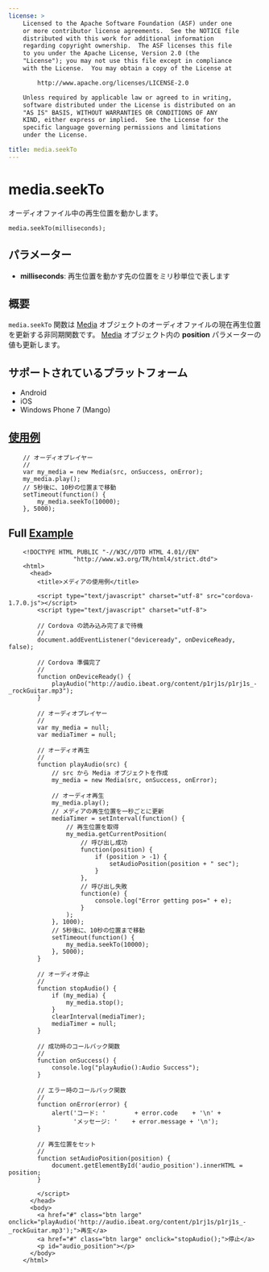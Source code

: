 ```yaml
---
license: >
    Licensed to the Apache Software Foundation (ASF) under one
    or more contributor license agreements.  See the NOTICE file
    distributed with this work for additional information
    regarding copyright ownership.  The ASF licenses this file
    to you under the Apache License, Version 2.0 (the
    "License"); you may not use this file except in compliance
    with the License.  You may obtain a copy of the License at

        http://www.apache.org/licenses/LICENSE-2.0

    Unless required by applicable law or agreed to in writing,
    software distributed under the License is distributed on an
    "AS IS" BASIS, WITHOUT WARRANTIES OR CONDITIONS OF ANY
    KIND, either express or implied.  See the License for the
    specific language governing permissions and limitations
    under the License.

title: media.seekTo
---
```


media.seekTo
========================

オーディオファイル中の再生位置を動かします。

    media.seekTo(milliseconds);

パラメーター
----------

- __milliseconds__: 再生位置を動かす先の位置をミリ秒単位で表します


概要
-----------

`media.seekTo` 関数は [Media](media.html) オブジェクトのオーディオファイルの現在再生位置を更新する非同期関数です。 [Media](media.html) オブジェクト内の __position__ パラメーターの値も更新します。

サポートされているプラットフォーム
-------------------

- Android
- iOS
- Windows Phone 7 (Mango)

[使用例](../storage/storage.opendatabase.html)
-------------

        // オーディオプレイヤー
        //
        var my_media = new Media(src, onSuccess, onError);
        my_media.play();
        // 5秒後に、10秒の位置まで移動
        setTimeout(function() {
            my_media.seekTo(10000);
        }, 5000);


Full [Example](../storage/database/database.html)
------------

        <!DOCTYPE HTML PUBLIC "-//W3C//DTD HTML 4.01//EN"
                      "http://www.w3.org/TR/html4/strict.dtd">
        <html>
          <head>
            <title>メディアの使用例</title>

            <script type="text/javascript" charset="utf-8" src="cordova-1.7.0.js"></script>
            <script type="text/javascript" charset="utf-8">

            // Cordova の読み込み完了まで待機
            //
            document.addEventListener("deviceready", onDeviceReady, false);

            // Cordova 準備完了
            //
            function onDeviceReady() {
                playAudio("http://audio.ibeat.org/content/p1rj1s/p1rj1s_-_rockGuitar.mp3");
            }

            // オーディオプレイヤー
            //
            var my_media = null;
            var mediaTimer = null;

            // オーディオ再生
            //
            function playAudio(src) {
                // src から Media オブジェクトを作成
                my_media = new Media(src, onSuccess, onError);

                // オーディオ再生
                my_media.play();
                // メディアの再生位置を一秒ごとに更新
                mediaTimer = setInterval(function() {
                    // 再生位置を取得
                    my_media.getCurrentPosition(
                        // 呼び出し成功
                        function(position) {
                            if (position > -1) {
                                setAudioPosition(position + " sec");
                            }
                        },
                        // 呼び出し失敗
                        function(e) {
                            console.log("Error getting pos=" + e);
                        }
                    );
                }, 1000);
                // 5秒後に、10秒の位置まで移動
                setTimeout(function() {
                    my_media.seekTo(10000);
                }, 5000);
            }

            // オーディオ停止
            //
            function stopAudio() {
                if (my_media) {
                    my_media.stop();
                }
                clearInterval(mediaTimer);
                mediaTimer = null;
            }

            // 成功時のコールバック関数
            //
            function onSuccess() {
                console.log("playAudio():Audio Success");
            }

            // エラー時のコールバック関数
            //
            function onError(error) {
                alert('コード: '        + error.code    + '\n' +
                      'メッセージ: '    + error.message + '\n');
            }

            // 再生位置をセット
            //
            function setAudioPosition(position) {
                document.getElementById('audio_position').innerHTML = position;
            }

            </script>
          </head>
          <body>
            <a href="#" class="btn large" onclick="playAudio('http://audio.ibeat.org/content/p1rj1s/p1rj1s_-_rockGuitar.mp3');">再生</a>
            <a href="#" class="btn large" onclick="stopAudio();">停止</a>
            <p id="audio_position"></p>
          </body>
        </html>
